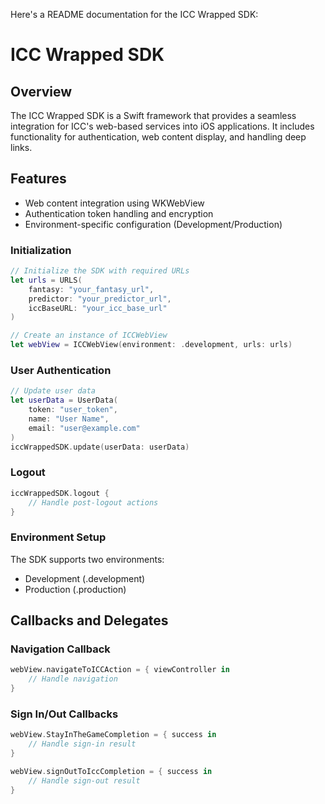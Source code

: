 Here's a README documentation for the ICC Wrapped SDK:

# ICC Wrapped SDK

## Overview
The ICC Wrapped SDK is a Swift framework that provides a seamless integration for ICC's web-based services into iOS applications. It includes functionality for authentication, web content display, and handling deep links.

## Features
- Web content integration using WKWebView
- Authentication token handling and encryption
- Environment-specific configuration (Development/Production)



### Initialization
```swift
// Initialize the SDK with required URLs
let urls = URLS(
    fantasy: "your_fantasy_url",
    predictor: "your_predictor_url",
    iccBaseURL: "your_icc_base_url"
)

// Create an instance of ICCWebView
let webView = ICCWebView(environment: .development, urls: urls)
```

### User Authentication
```swift
// Update user data
let userData = UserData(
    token: "user_token",
    name: "User Name",
    email: "user@example.com"
)
iccWrappedSDK.update(userData: userData)
```

### Logout
```swift
iccWrappedSDK.logout {
    // Handle post-logout actions
}
```

### Environment Setup
The SDK supports two environments:
- Development (.development)
- Production (.production)

## Callbacks and Delegates

### Navigation Callback
```swift
webView.navigateToICCAction = { viewController in
    // Handle navigation
}
```

### Sign In/Out Callbacks
```swift
webView.StayInTheGameCompletion = { success in
    // Handle sign-in result
}

webView.signOutToIccCompletion = { success in
    // Handle sign-out result
}
```

